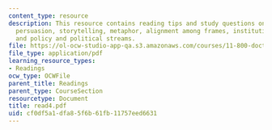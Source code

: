 ```yaml
---
content_type: resource
description: This resource contains reading tips and study questions on frames and
  persuasion, storytelling, metaphor, alignment among frames, institutional context,
  and policy and political streams.
file: https://ol-ocw-studio-app-qa.s3.amazonaws.com/courses/11-800-doctoral-research-seminar-knowledge-in-the-public-arena-spring-2007/cf0df5a1dfa85f6b61fb11757eed6631_read4.pdf
file_type: application/pdf
learning_resource_types:
- Readings
ocw_type: OCWFile
parent_title: Readings
parent_type: CourseSection
resourcetype: Document
title: read4.pdf
uid: cf0df5a1-dfa8-5f6b-61fb-11757eed6631
---
```

